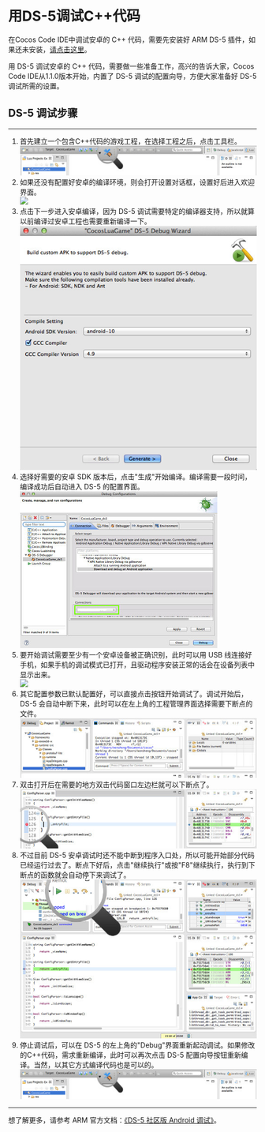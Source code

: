 # 用DS-5调试C++代码

在Cocos Code IDE中调试安卓的 C++ 代码，需要先安装好 ARM DS-5 插件，如果还未安装，[请点击这里](../zh.md)。

用 DS-5 调试安卓的 C++ 代码，需要做一些准备工作，高兴的告诉大家，Cocos Code IDE从1.1.0版本开始，内置了 DS-5 调试的配置向导，方便大家准备好 DS-5 调试所需的设置。

## DS-5 调试步骤

-------
1. 首先建立一个包含C++代码的游戏工程，在选择工程之后，点击工具栏。   
![](./res/ds-5-config-button.jpg)
2. 如果还没有配置好安卓的编译环境，则会打开设置对话框，设置好后进入欢迎界面。  
![](./res/ds-5-config-welcome.jpg)
3. 点击下一步进入安卓编译，因为 DS-5 调试需要特定的编译器支持，所以就算以前编译过安卓工程也需要重新编译一下。  
![](./res/ds-5-config-compile.jpg)
4. 选择好需要的安卓 SDK 版本后，点击"生成"开始编译。编译需要一段时间，编译成功后自动进入 DS-5 的配置界面。  
![](./res/ds-5-config-config.jpg)
5. 要开始调试需要至少有一个安卓设备被正确识别，此时可以用 USB 线连接好手机，如果手机的调试模式已打开，且驱动程序安装正常的话会在设备列表中显示出来。  
![](./res/ds-5-config-devices.jpg) 
6. 其它配置参数已默认配置好，可以直接点击按钮开始调试了。调试开始后，DS-5 会自动中断下来，此时可以在左上角的工程管理界面选择需要下断点的文件。  
![](./res/ds-5-project-view.jpg)
7. 双击打开后在需要的地方双击代码窗口左边栏就可以下断点了。  
![](./res/ds-5-code-view.jpg)
8. 不过目前 DS-5 安卓调试时还不能中断到程序入口处，所以可能开始部分代码已经运行过去了。断点下好后，点击"继续执行"或按"F8"继续执行，执行到下断点的函数就会自动停下来调试了。  
![](./res/ds-5-run-button.jpg)
9. 停止调试后，可以在 DS-5 的左上角的"Debug"界面重新起动调试。如果修改的C++代码，需求重新编译，此时可以再次点击 DS-5 配置向导按钮重新编译。当然，以其它方式编译代码也是可以的。  
![](./res/ds-5-config-button.jpg)

----------

想了解更多，请参考 ARM 官方文档：[《DS-5 社区版 Android 调试》](http://ds.arm.com/zh-cn/developer-resources/tutorials/android-native-app-debug-tutorial/)。


